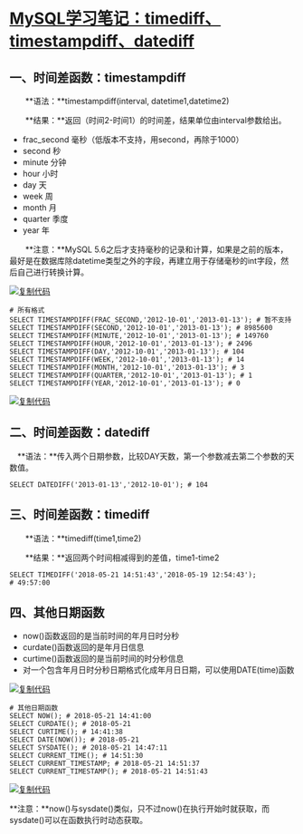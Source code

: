 # [MySQL学习笔记：timediff、timestampdiff、datediff](https://www.cnblogs.com/hider/p/9067010.html)

##  一、时间差函数：timestampdiff

　　**语法：**timestampdiff(interval, datetime1,datetime2)

　　**结果：**返回（时间2-时间1）的时间差，结果单位由interval参数给出。

- frac_second 毫秒（低版本不支持，用second，再除于1000）
- second 秒
- minute 分钟
- hour 小时
- day 天
- week 周
- month 月
- quarter 季度
- year 年

　　**注意：**MySQL 5.6之后才支持毫秒的记录和计算，如果是之前的版本，最好是在数据库除datetime类型之外的字段，再建立用于存储毫秒的int字段，然后自己进行转换计算。

[![复制代码](https://common.cnblogs.com/images/copycode.gif)](javascript:void(0);)

```
# 所有格式
SELECT TIMESTAMPDIFF(FRAC_SECOND,'2012-10-01','2013-01-13'); # 暂不支持
SELECT TIMESTAMPDIFF(SECOND,'2012-10-01','2013-01-13'); # 8985600
SELECT TIMESTAMPDIFF(MINUTE,'2012-10-01','2013-01-13'); # 149760
SELECT TIMESTAMPDIFF(HOUR,'2012-10-01','2013-01-13'); # 2496
SELECT TIMESTAMPDIFF(DAY,'2012-10-01','2013-01-13'); # 104
SELECT TIMESTAMPDIFF(WEEK,'2012-10-01','2013-01-13'); # 14
SELECT TIMESTAMPDIFF(MONTH,'2012-10-01','2013-01-13'); # 3
SELECT TIMESTAMPDIFF(QUARTER,'2012-10-01','2013-01-13'); # 1
SELECT TIMESTAMPDIFF(YEAR,'2012-10-01','2013-01-13'); # 0
```

[![复制代码](https://common.cnblogs.com/images/copycode.gif)](javascript:void(0);)

 

## 二、时间差函数：datediff

 　**语法：**传入两个日期参数，比较DAY天数，第一个参数减去第二个参数的天数值。

```
SELECT DATEDIFF('2013-01-13','2012-10-01'); # 104
```

 

## 三、时间差函数：timediff

　　**语法：**timediff(time1,time2)

　　**结果：**返回两个时间相减得到的差值，time1-time2

```
SELECT TIMEDIFF('2018-05-21 14:51:43','2018-05-19 12:54:43');
# 49:57:00
```

 

## 四、其他日期函数

- now()函数返回的是当前时间的年月日时分秒
- curdate()函数返回的是年月日信息
- curtime()函数返回的是当前时间的时分秒信息
- 对一个包含年月日时分秒日期格式化成年月日日期，可以使用DATE(time)函数

[![复制代码](https://common.cnblogs.com/images/copycode.gif)](javascript:void(0);)

```
# 其他日期函数
SELECT NOW(); # 2018-05-21 14:41:00
SELECT CURDATE(); # 2018-05-21
SELECT CURTIME(); # 14:41:38
SELECT DATE(NOW()); # 2018-05-21
SELECT SYSDATE(); # 2018-05-21 14:47:11
SELECT CURRENT_TIME(); # 14:51:30
SELECT CURRENT_TIMESTAMP; # 2018-05-21 14:51:37
SELECT CURRENT_TIMESTAMP(); # 2018-05-21 14:51:43
```

[![复制代码](https://common.cnblogs.com/images/copycode.gif)](javascript:void(0);)

**注意：**now()与sysdate()类似，只不过now()在执行开始时就获取，而sysdate()可以在函数执行时动态获取。